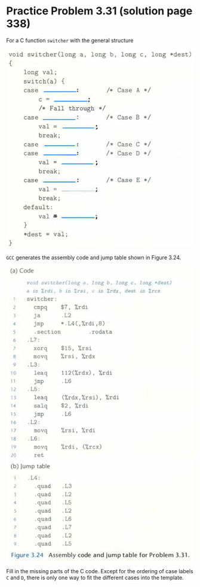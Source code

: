 # Practice Problem 3.31 (solution page 338)
For a C function `switcher` with the general structure

![](./images/3.31.png)

`GCC` generates the assembly code and jump table shown in Figure 3.24.

![](./images/3.31_figure_3.24.png)

Fill in the missing parts of the C code. Except for the ordering of case labels `C` and `D`, there is only one way to fit the different cases into the template.